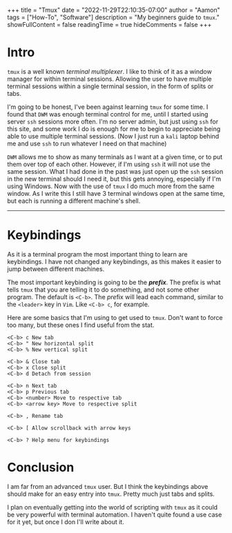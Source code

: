 +++
title = "Tmux"
date = "2022-11-29T22:10:35-07:00"
author = "Aamon"
tags = ["How-To", "Software"]
description = "My beginners guide to `tmux`."
showFullContent = false
readingTime = true
hideComments = false
+++

# Intro

`tmux` is a well known *terminal multiplexer*.
I like to think of it as a window manager for within terminal sessions.
Allowing the user to have multiple terminal sessions within a single terminal session, in the form of splits or tabs.

I'm going to be honest, I've been against learning `tmux` for some time.
I found that `DWM` was enough terminal control for me, until I started using server `ssh` sessions more often.
I'm no server admin, but just using `ssh` for this site, and some work I do is enough for me to begin to appreciate being able to use multiple terminal sessions.
(Now I just run a `kali` laptop behind me and use `ssh` to run whatever I need on that machine)

`DWM` allows me to show as many terminals as I want at a given time, or to put them over top of each other.
However, if I'm using `ssh` it will not use the same session.
What I had done in the past was just open up the `ssh` session in the new terminal should I need it, but this gets annoying, especially if I'm using Windows.
Now with the use of `tmux` I do much more from the same window.
As I write this I still have 3 terminal windows open at the same time, but each is running a different machine's shell.

---

# Keybindings

As it is a terminal program the most important thing to learn are keybindings.
I have not changed any keybindings, as this makes it easier to jump between different machines.

The most important keybinding is going to be the ***prefix***.
The prefix is what tells `tmux` that you are telling it to do something, and not some other program.
The default is `<C-b>`.
The *pre*fix will lead each command, similar to the `<leader>` key in `Vim`.
Like `<C-b> c`, for example.

Here are some basics that I'm using to get used to `tmux`.
Don't want to force too many, but these ones I find useful from the stat.

```
<C-b> c New tab
<C-b> " New horizontal split
<C-b> % New vertical split

<C-b> & Close tab
<C-b> x Close split
<C-b> d Detach from session

<C-b> n Next tab
<C-b> p Previous tab
<C-b> <number> Move to respective tab
<C-b> <arrow key> Move to respective split

<C-b> , Rename tab

<C-b> [ Allow scrollback with arrow keys

<C-b> ? Help menu for keybindings
```

# Conclusion

I am far from an advanced `tmux` user.
But I think the keybindings above should make for an easy entry into `tmux`.
Pretty much just tabs and splits.

I plan on eventually getting into the world of scripting with `tmux` as it could be very powerful with terminal automation.
I haven't quite found a use case for it yet, but once I don I'll write about it.
